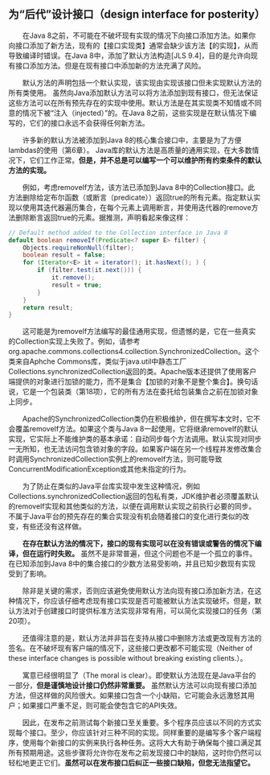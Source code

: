 ## 为“后代”设计接口（design interface for posterity）

&emsp;&emsp;在Java 8之前，不可能在不破坏现有实现的情况下向接口添加方法。如果你向接口添加了新方法，现有的【接口实现类】通常会缺少该方法【的实现】，从而导致编译时错误。在Java 8中，添加了默认方法构造[JLS 9.4]，目的是允许向现有接口添加方法。但是在现有接口中添加新的方法充满了风险。

&emsp;&emsp;默认方法的声明包括一个默认实现，该实现由实现该接口但未实现默认方法的所有类使用。 虽然向Java添加默认方法可以将方法添加到现有接口，但无法保证这些方法可以在所有预先存在的实现中使用。默认方法是在其实现类不知情或不同意的情况下被“注入（injected）”的。在Java 8之前，这些实现是在默认情况下编写的，它们的接口永远不会获得任何新方法。

&emsp;&emsp;许多新的默认方法被添加到Java 8的核心集合接口中，主要是为了方便lambdas的使用（第6章）。 Java库的默认方法是高质量的通用实现，在大多数情况下，它们工作正常。**但是，并不总是可以编写一个可以维护所有约束条件的默认方法的实现。**

&emsp;&emsp;例如，考虑removeIf方法，该方法已添加到Java 8中的Collection接口。此方法删除给定布尔函数（或断言（predicate））返回true的所有元素。指定默认实现以使用其迭代器遍历集合，在每个元素上调用断言，并使用迭代器的remove方法删除断言返回true的元素。据推测，声明看起来像这样：

```java
// Default method added to the Collection interface in Java 8
default boolean removeIf(Predicate<? super E> filter) {
    Objects.requireNonNull(filter);
    boolean result = false;
    for (Iterator<E> it = iterator(); it.hasNext(); ) {
        if (filter.test(it.next())) {
            it.remove();
            result = true;
        }
    }
    return result;
}
```

&emsp;&emsp;这可能是为removeIf方法编写的最佳通用实现，但遗憾的是，它在一些真实的Collection实现上失败了。例如，请参考org.apache.commons.collections4.collection.SynchronizedCollection。这个类来自Aphche Commons库，类似于java.util中静态工厂Collections.synchronizedCollection返回的类。Apache版本还提供了使用客户端提供的对象进行加锁的能力，而不是集合【加锁的对象不是整个集合】。换句话说，它是一个包装类（第18项），它的所有方法在委托给包装集合之前在加锁对象上同步。

&emsp;&emsp;Apache的SynchronizedCollection类仍在积极维护，但在撰写本文时，它不会覆盖removeIf方法。如果这个类与Java 8一起使用，它将继承removeIf的默认实现，它实际上不能维护类的基本承诺：自动同步每个方法调用。默认实现对同步一无所知，也无法访问包含锁对象的字段。如果客户端在另一个线程并发修改集合时调用SynchronizedCollection实例上的removeIf方法，则可能导致ConcurrentModificationException或其他未指定的行为。

&emsp;&emsp;为了防止在类似的Java平台库实现中发生这种情况，例如Collections.synchronizedCollection返回的包私有类，JDK维护者必须覆盖默认的removeIf实现和其他类似的方法，以便在调用默认实现之前执行必要的同步。不属于Java平台的预先存在的集合实现没有机会随着接口的变化进行类似的改变，有些还没有这样做。

&emsp;&emsp;**在存在默认方法的情况下，接口的现有实现可以在没有错误或警告的情况下编译，但在运行时失败。** 虽然不是非常普遍，但这个问题也不是一个孤立的事件。在已知添加到Java 8中的集合接口的少数方法易受影响，并且已知少数现有实现受到了影响。

&emsp;&emsp;除非是关键的需求，否则应该避免使用默认方法向现有接口添加新方法，在这种情况下，你应该仔细考虑现有接口实现是否可能被默认方法实现破坏。但是，默认方法对于创建接口时提供标准方法实现非常有用，可以简化实现接口的任务（第20项）。

&emsp;&emsp;还值得注意的是，默认方法并非旨在支持从接口中删除方法或更改现有方法的签名。在不破坏现有客户端的情况下，这些接口更改都不可能实现（Neither of these interface changes is possible without breaking existing clients.）。

&emsp;&emsp;寓意已经很明显了（The moral is clear）。即使默认方法现在是Java平台的一部分，**但是谨慎地设计接口仍然非常重要。** 虽然默认方法可以向现有接口添加方法，但这样做的风险很大。如果接口包含一个小缺陷，它可能会永远激怒其用户；如果接口严重不足，则可能会使包含它的API失效。

&emsp;&emsp;因此，在发布之前测试每个新接口至关重要。多个程序员应该以不同的方式实现每个接口。至少，你应该针对三种不同的实现。同样重要的是编写多个客户端程序，使用每个新接口的实例来执行各种任务。这将大大有助于确保每个接口满足其所有预期用途。这些步骤将允许你在发布之前发现接口中的缺陷，这时你仍然可以轻松地更正它们。**虽然可以在发布接口后纠正一些接口缺陷，但您无法指望它。**